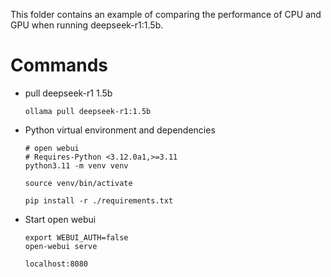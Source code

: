 This folder contains an example of comparing the performance of CPU and GPU when running deepseek-r1:1.5b.

# Commands

- pull deepseek-r1 1.5b

    ``` shell
    ollama pull deepseek-r1:1.5b
    ```

- Python virtual environment and dependencies

    ``` shell
    # open webui 
    # Requires-Python <3.12.0a1,>=3.11
    python3.11 -m venv venv

    source venv/bin/activate

    pip install -r ./requirements.txt

    ```

- Start open webui

    ``` shell
    export WEBUI_AUTH=false
    open-webui serve

    localhost:8080
    ```
